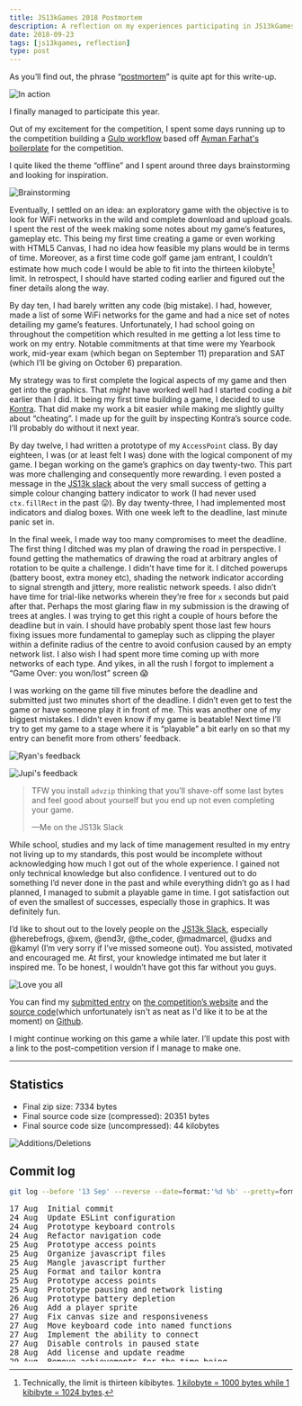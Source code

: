 ```yaml
---
title: JS13kGames 2018 Postmortem
description: A reflection on my experiences participating in JS13kGames 2018
date: 2018-09-23
tags: [js13kgames, reflection]
type: post
---
```


As you’ll find out, the phrase “[postmortem](https://www.merriam-webster.com/dictionary/postmortem)” is quite apt for this write-up.

![In action](/img/js13k-2018-postmortem/wifihunt.jpeg)

I finally managed to participate this year.

Out of my excitement for the competition, I spent some days running up to the competition building a [Gulp workflow](//github.com/shreyasminocha/js13k-boilerplate) based off [Ayman Farhat's boilerplate](//github.com/aymanfarhat/js13k-starter) for the competition.

I quite liked the theme “offline” and I spent around three days  brainstorming and looking for inspiration.

![Brainstorming](/img/js13k-2018-postmortem/brainstorming.jpeg)

Eventually, I settled on an idea: an exploratory game with the objective is to look for WiFi networks in the wild and complete download and upload goals. I spent the rest of the week making some notes about my game’s features, gameplay etc. This being my first time creating a game or even working with HTML5 Canvas, I had no idea how feasible my plans would be in terms of time. Moreover, as a first time code golf game jam entrant, I couldn’t estimate how much code I would be able to fit into the thirteen kilobyte[^1] limit. In retrospect, I should have started coding earlier and figured out the finer details along the way.

By day ten, I had barely written any code (big mistake). I had, however, made a list of some WiFi networks for the game and had a nice set of notes detailing my game’s features. Unfortunately, I had school going on throughout the competition which resulted in me getting a lot less time to work on my entry. Notable commitments at that time were my Yearbook work, mid-year exam (which began on September 11) preparation and SAT (which I’ll be giving on October 6) preparation.

My strategy was to first complete the logical aspects of my game and then get into the graphics. That _might_ have worked well had I started coding a _bit_ earlier than I did. It being my first time building a game, I decided to use [Kontra](//straker.github.io/kontra/download). That did make my work a bit easier while making me slightly guilty about “cheating”. I made up for the guilt by inspecting Kontra’s source code. I’ll probably do without it next year.

By day twelve, I had written a prototype of my `AccessPoint` class. By day eighteen, I was (or at least felt I was) done with the logical component of my game. I began working on the game’s graphics on day twenty-two. This part was more challenging and consequently more rewarding. I even posted a message in the [JS13k slack](//js13kgames.slack.com) about the very small success of getting a simple colour changing battery indicator to work (I had never used `ctx.fillRect` in the past 😛). By day twenty-three, I had implemented most indicators and dialog boxes. With one week left to the deadline, last minute panic set in.

In the final week, I made way too many compromises to meet the deadline. The first thing I ditched was my plan of drawing the road in perspective. I found getting the mathematics of drawing the road at arbitrary angles of rotation to be quite a challenge. I didn't have time for it. I ditched powerups (battery boost, extra money etc), shading the network indicator according to signal strength and jittery, more realistic network speeds. I also didn’t have time for trial-like networks wherein they’re free for `x` seconds but paid after that. Perhaps the most glaring flaw in my submission is the drawing of trees at angles. I was trying to get this right a couple of hours before the deadline but in vain. I should have probably spent those last few hours fixing issues more fundamental to gameplay such as clipping the player within a definite radius of the centre to avoid confusion caused by an empty network list. I also wish I had spent more time coming up with more networks of each type. And yikes, in all the rush I forgot to implement a “Game Over: you won/lost” screen 😱

I was working on the game till five minutes before the deadline and submitted just two minutes short of the deadline. I didn’t even get to test the game or have someone play it in front of me. This was another one of my biggest mistakes. I didn't even know if my game is beatable! Next time I’ll try to get my game to a stage where it is “playable” a bit early on so that my entry can benefit more from others’ feedback.

![Ryan's feedback](/img/js13k-2018-postmortem/ryan's-feedback.jpeg)

![Jupi's feedback](/img/js13k-2018-postmortem/jupi's-feedback.jpeg)

> TFW you install `advzip` thinking that you’ll shave-off some last bytes and feel good about yourself but you end up not even completing your game.
>
> —Me on the JS13k Slack

While school, studies and my lack of time management resulted in my entry not living up to my standards, this post would be incomplete without acknowledging how much I got out of the whole experience. I gained not only technical knowledge but also confidence. I ventured out to do something I’d never done in the past and while everything didn’t go as I had planned, I managed to submit a playable game in time. I got satisfaction out of even the smallest of successes, especially those in graphics. It was definitely fun.

I’d like to shout out to the lovely people on the [JS13k Slack](//js13kgames.slack.com), especially @herebefrogs, @xem, @end3r, @the_coder, @madmarcel, @udxs and @kamyl (I’m very sorry if I’ve missed someone out). You assisted, motivated and encouraged me. At first, your knowledge intimated me but later it inspired me. To be honest, I wouldn’t have got this far without you guys.

![Love you all](/img/js13k-2018-postmortem/love-you-all.jpeg)

You can find my [submitted entry](//2018.js13kgames.com/entries/wifihunt) on [the competition’s website](//2018.js13kgames.com) and the [source code](//github.com/shreyasminocha/WiFiHunt)(which unfortunately isn't as neat as I'd like it to be at the moment) on [Github](//github.com).

I might continue working on this game a while later. I’ll update this post with a link to the post-competition version if I manage to make one.

--------------------------------------------------------------------------------

## Statistics

- Final zip size: 7334 bytes
- Final source code size (compressed): 20351 bytes
- Final source code size (uncompressed): 44 kilobytes

![Additions/Deletions](/img/js13k-2018-postmortem/additions-deletions.jpeg)

## Commit log

```sh
git log --before '13 Sep' --reverse --date=format:'%d %b' --pretty=format:'%cd  %s'
```

<pre style="height: 20em; overflow-y: scroll">
17 Aug  Initial commit
24 Aug  Update ESLint configuration
24 Aug  Prototype keyboard controls
24 Aug  Refactor navigation code
25 Aug  Prototype access points
25 Aug  Organize javascript files
25 Aug  Mangle javascript further
25 Aug  Format and tailor kontra
25 Aug  Prototype access points
25 Aug  Prototype pausing and network listing
26 Aug  Prototype battery depletion
26 Aug  Add a player sprite
27 Aug  Fix canvas size and responsiveness
27 Aug  Move keyboard code into named functions
27 Aug  Implement the ability to connect
27 Aug  Disable controls in paused state
28 Aug  Add license and update readme
29 Aug  Remove achievements for the time being
29 Aug  Recompress player sprite
29 Aug  Implement naive goal completion
29 Aug  Fix linting tasks
29 Aug  Satisfy htmllint
30 Aug  Fix a bug occurring on completion
30 Aug  Remove JSDoc comments from kontra
30 Aug  Add help message
30 Aug  Allow opening help after shutting network list
30 Aug  Implement intuitive controls for network list
30 Aug  Re-organize toggle functions
30 Aug  Fix disabled movement in some cases
30 Aug  Implement password protected APs
30 Aug  Satisfy eslint
30 Aug  Store AP passwords as hashes
31 Aug  Reorganize files
31 Aug  Disconnect from AP if player leaves its range
31 Aug  Implement non-linear `speedAt`
31 Aug  Set up Travis
31 Aug  Add missing devDependencies
04 Sep  Add a battery indicator
05 Sep  Implement network indicator
05 Sep  Rotate network indicator
06 Sep  Change indicator colour range
06 Sep  Implement pause dialog box
07 Sep  Implement network list
07 Sep  Implement money indicator
07 Sep  Add remaining goal indicator
07 Sep  Add a speed indicator
07 Sep  Get rid of useless debug statements
08 Sep  Implement paid access points
08 Sep  Refactor the game
08 Sep  Remove help from within game
09 Sep  Add position indicator
09 Sep  Make rotation less fine
09 Sep  Add icons to network list
10 Sep  Add static road
10 Sep  Add static trees
11 Sep  Make the zebra crossing move with the player
12 Sep  Make trees dynamic
12 Sep  Add the ability to move backwards
12 Sep  Add cursor indicator to network list
13 Sep  Replace dummy AP data
13 Sep  Implement scene rotation
13 Sep  Update movement keys
13 Sep  Fix a critical bug
13 Sep  Implement tree rotation
13 Sep  Add some more networks
</pre>

[^1]: Technically, the limit is thirteen kibibytes. [1 kilobyte = 1000 bytes while 1 kibibyte = 1024 bytes](//wikipedia.org/en/Binary_prefix).
